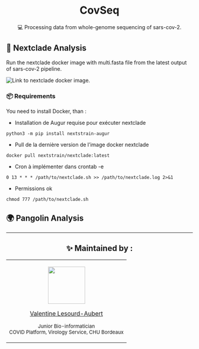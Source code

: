 <h1 id="CovSeq" align="center">
CovSeq 
</h1>

<p id="CovSeq" align="center">
💻 Processing data from whole-genome sequencing of sars-cov-2. 
</p>




## 🐋 Nextclade Analysis

Run the nextclade docker image with multi.fasta file from the latest output of sars-cov-2 pipeline.

![Link to nextclade docker image.]("https://img.shields.io/docker/v/nextstrain/nextclade?label=%F0%9F%90%8B%20%20%20docker%3Anextclade")
 
### 📦 Requirements

You need to install Docker, than :
   
- Installation de Augur requise pour exécuter nextclade

``` python3 -m pip install nextstrain-augur ```

-  Pull de la dernière version de l’image docker nextclade

``` docker pull nextstrain/nextclade:latest ```

- Cron à implémenter dans crontab -e

``` 0 13 * * * /path/to/nextclade.sh >> /path/to/nextclade.log 2>&1 ```

- Permissions ok

``` chmod 777 /path/to/nextclade.sh ```

## 🌍 Pangolin Analysis

---

<h2 id="maintenedby" align="center">
✨ Maintained by :
</h2>

<table align="center">
  <tr>
  <td align="center">
<p align="center">
  <p align="center">
    <a href="https://github.com/valentinelsra"> 
      <img src="https://avatars.githubusercontent.com/valentinelsra" width="100px;" alt=""/>
    </a> 
  </p>
  <p align="center">
    <p align="center">
      <a href="https://github.com/valentinelsra">
      Valentine Lesourd-Aubert
      </a>
    </p>
    <p align="center">
      <small>Junior Bio-informatician</small></br>
      <small>COVID Platform, Virology Service, CHU Bordeaux</small></br>
    </p>
  </p>
  </td>
  </tr>
</table>
